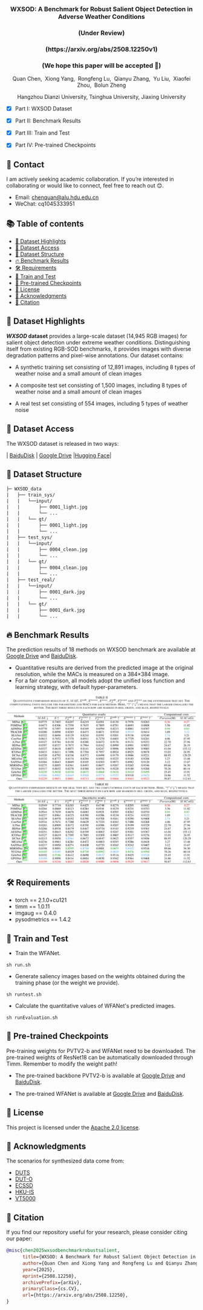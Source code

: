<p align="center">
  <h3 align="center">WXSOD: A Benchmark for Robust Salient Object Detection in Adverse Weather Conditions</h3>
</p>

<p align="center">
  <h3 align="center">(Under Review)</h3>
  <h3 align="center">(https://arxiv.org/abs/2508.12250v1)</h3>
  <h3 align="center">(We hope this paper will be accepted 🤗)</h3>
</p>

<p align="center">
  Quan Chen,&nbsp; Xiong Yang,&nbsp; Rongfeng Lu,&nbsp; Qianyu Zhang,&nbsp; Yu Liu,&nbsp; Xiaofei Zhou,&nbsp; Bolun Zheng
</p>

<p align="center">
  Hangzhou Dianzi University, Tsinghua University, Jiaxing University
</p>

- [x] Part I: WXSOD Dataset
- [x] Part II: Benchmark Results
- [x] Part III: Train and Test
- [x] Part IV: Pre-trained Checkpoints


## 📧 Contact
I am actively seeking academic collaboration. If you’re interested in collaborating or would like to connect, feel free to reach out 😊. 
- Email: chenquan@alu.hdu.edu.cn
- WeChat: cq1045333951 

## <a id="table-of-contents"></a> 📚 Table of contents

- [🌟 Dataset Highlights](#dataset-highlights)
- [💾 Dataset Access](#dataset-access)
- [📁 Dataset Structure](#dataset-structure)
- [🔥 Benchmark Results](#Benchmark-results)
- [🛠️ Requirements](#Requirements)
- [🚀 Train and Test](#train-and-test)
- [🤗 Pre-trained Checkpoints](#pre-trained-checkpoints)
- [🎫 License](#license)
- [🙏 Acknowledgments](#acknowledgments)
- [📌 Citation](#citation)

## <a id="dataset-highlights"></a> 🌟 Dataset Highlights
<b><i>WXSOD</i> dataset</b> provides a large-scale dataset (14,945 RGB images) for salient object detection under extreme weather conditions. Distinguishing itself from existing RGB-SOD benchmarks, it provides images with ​​diverse degradation​​ patterns and ​​pixel-wise annotations​​. Our dataset contains:

- A synthetic training set consisting of 12,891 images, including 8 types of weather noise and a small amount of clean images

- A composite test set consisting of 1,500 images, including 8 types of weather noise and a small amount of clean images

- A real test set consisting of 554 images, including 5 types of weather noise


## <a id="dataset-access"></a> 💾 Dataset Access
The WXSOD dataset is released in two ways:

| [BaiduDisk](https://pan.baidu.com/s/1WU5RE7NBJ2nDvvjixA0RPQ?pwd=hs94) | [Google Drive](https://drive.google.com/file/d/1gCOomZromXYbM29pDjA00NlulzTF4Irw/view?usp=sharing) |[Hugging Face](https://huggingface.co/datasets/C-water/WXSOD)|


## <a id="dataset-structure"></a> 📁 Dataset Structure
```
├─ WXSOD_data
|   ├── train_sys/
|   |   └──input/
|   |       ├── 0001_light.jpg
|   |       └── ...
|   |   └── gt/
|   |       ├── 0001_light.jpg
|   |       └── ...
|   ├── test_sys/
|   |   └──input/
|   |       ├── 0004_clean.jpg
|   |       └── ...
|   |   └── gt/
|   |       ├── 0004_clean.jpg
|   |       └── ...
|   ├── test_real/
|   |   └──input/
|   |       ├── 0001_dark.jpg
|   |       └── ...
|   |   └── gt/
|   |       ├── 0001_dark.jpg
|   |       └── ...
```

## <a id="Benchmark-results"></a> 🔥 Benchmark Results
The prediction results of 18 methods on WXSOD benchmark are available at [Google Drive](https://drive.google.com/file/d/1f6DdsuY7UPvZo68Tk3RJ_FBQNbk9ez1L/view?usp=sharing) and [BaiduDisk](https://pan.baidu.com/s/1AaG64_Ac0MSnE8jLX-YEow?pwd=qhif).

- Quantitative results are derived from the predicted image at the original resolution, while the MACs is measured on a 384×384 image.
- For a fair comparison, all models adopt the unified loss function and learning strategy, with default hyper-parameters.

![](resources/Table2.jpeg)
![](resources/Table3.jpeg)


## <a id="Requirements"></a> 🛠️ Requirements

- torch == 2.1.0+cu121
- timm == 1.0.11
- imgaug == 0.4.0
- pysodmetrics == 1.4.2

## <a id="train-and-test"></a> 🚀 Train and Test

- Train the WFANet.
```
sh run.sh
```

- Generate saliency images based on the weights obtained during the training phase (or the weight we provide).
```
sh runtest.sh
```

- Calculate the quantitative values of WFANet's predicted images.
```
sh runEvaluation.sh
```

## <a id="pre-trained-checkpoints"></a> 🤗 Pre-trained Checkpoints
Pre-training weights for PVTV2-b and WFANet need to be downloaded. The pre-trained weights of ResNet18 can be automatically downloaded through Timm. Remember to modify the weight path!

- The pre-trained backbone PVTV2-b is available at [Google Drive](https://drive.google.com/file/d/1YJY2YPA82kHciRAdIeSqxVPKi42fyO7A/view?usp=sharing) and [BaiduDisk](https://pan.baidu.com/s/1WzPjaeAB6lQ9QcMRx9gwqA?pwd=e73r).

- The pre-trained WFANet is available at [Google Drive](https://drive.google.com/file/d/1tddrGrI8bYXhRgMSyQaVILlDT_lglQop/view?usp=sharing) and [BaiduDisk](https://pan.baidu.com/s/1KJalMeI3mfMmJw2shnrXTg?pwd=6v16).


## <a id="license"></a> 🎫 License
This project is licensed under the [Apache 2.0 license](LICENSE).

## <a id="acknowledgments"></a> 🙏 Acknowledgments 
The scenarios for synthesized data come from:

- [DUTS](https://openaccess.thecvf.com/content_cvpr_2017/papers/Wang_Learning_to_Detect_CVPR_2017_paper.pdf)
- [DUT-O](https://www.cv-foundation.org/openaccess/content_cvpr_2013/papers/Yang_Saliency_Detection_via_2013_CVPR_paper.pdf)
- [ECSSD](https://ieeexplore.ieee.org/abstract/document/7182346)
- [HKU-IS](https://www.cv-foundation.org/openaccess/content_cvpr_2015/papers/Li_Visual_Saliency_Based_2015_CVPR_paper.pdf)
- [VT5000](https://ieeexplore.ieee.org/abstract/document/9767629)


## <a id="citation"></a> 📌 Citation
If you find our repository useful for your research, please consider citing our paper:
```bibtex
@misc{chen2025wxsodbenchmarkrobustsalient,
      title={WXSOD: A Benchmark for Robust Salient Object Detection in Adverse Weather Conditions}, 
      author={Quan Chen and Xiong Yang and Rongfeng Lu and Qianyu Zhang and Yu Liu and Xiaofei Zhou and Bolun Zheng},
      year={2025},
      eprint={2508.12250},
      archivePrefix={arXiv},
      primaryClass={cs.CV},
      url={https://arxiv.org/abs/2508.12250}, 
}
```
